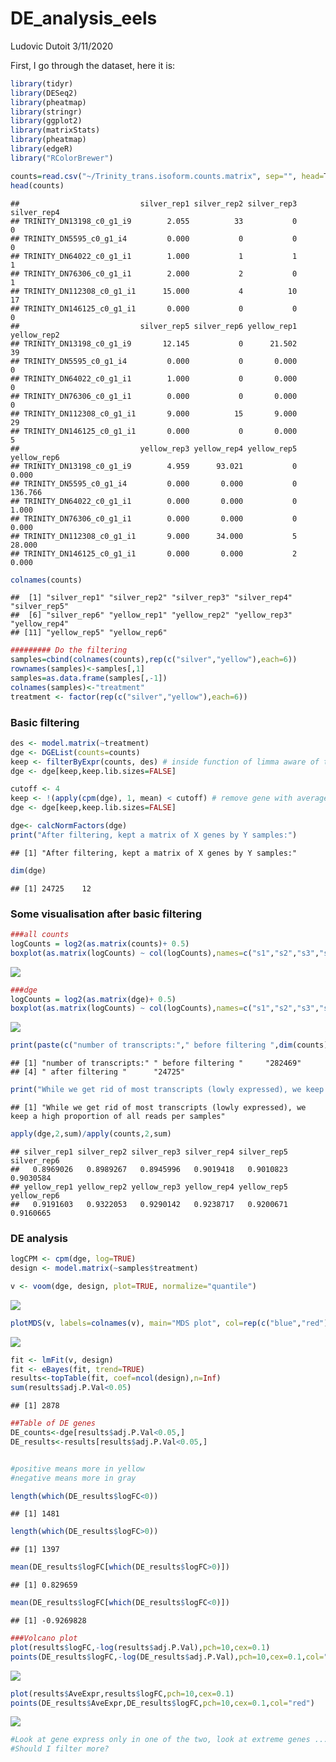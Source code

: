 DE\_analysis\_eels
================
Ludovic Dutoit
3/11/2020

First, I go through the dataset, here it is:

``` r
library(tidyr)
library(DESeq2)
library(pheatmap)
library(stringr)
library(ggplot2)
library(matrixStats)
library(pheatmap)
library(edgeR)
library("RColorBrewer")

counts=read.csv("~/Trinity_trans.isoform.counts.matrix", sep="", head=T)
head(counts)
```

    ##                           silver_rep1 silver_rep2 silver_rep3 silver_rep4
    ## TRINITY_DN13198_c0_g1_i9        2.055          33           0           0
    ## TRINITY_DN5595_c0_g1_i4         0.000           0           0           0
    ## TRINITY_DN64022_c0_g1_i1        1.000           1           1           1
    ## TRINITY_DN76306_c0_g1_i1        2.000           2           0           1
    ## TRINITY_DN112308_c0_g1_i1      15.000           4          10          17
    ## TRINITY_DN146125_c0_g1_i1       0.000           0           0           0
    ##                           silver_rep5 silver_rep6 yellow_rep1 yellow_rep2
    ## TRINITY_DN13198_c0_g1_i9       12.145           0      21.502          39
    ## TRINITY_DN5595_c0_g1_i4         0.000           0       0.000           0
    ## TRINITY_DN64022_c0_g1_i1        1.000           0       0.000           0
    ## TRINITY_DN76306_c0_g1_i1        0.000           0       0.000           0
    ## TRINITY_DN112308_c0_g1_i1       9.000          15       9.000          29
    ## TRINITY_DN146125_c0_g1_i1       0.000           0       0.000           5
    ##                           yellow_rep3 yellow_rep4 yellow_rep5 yellow_rep6
    ## TRINITY_DN13198_c0_g1_i9        4.959      93.021           0       0.000
    ## TRINITY_DN5595_c0_g1_i4         0.000       0.000           0     136.766
    ## TRINITY_DN64022_c0_g1_i1        0.000       0.000           0       1.000
    ## TRINITY_DN76306_c0_g1_i1        0.000       0.000           0       0.000
    ## TRINITY_DN112308_c0_g1_i1       9.000      34.000           5      28.000
    ## TRINITY_DN146125_c0_g1_i1       0.000       0.000           2       0.000

``` r
colnames(counts)
```

    ##  [1] "silver_rep1" "silver_rep2" "silver_rep3" "silver_rep4" "silver_rep5"
    ##  [6] "silver_rep6" "yellow_rep1" "yellow_rep2" "yellow_rep3" "yellow_rep4"
    ## [11] "yellow_rep5" "yellow_rep6"

``` r
######### Do the filtering
samples=cbind(colnames(counts),rep(c("silver","yellow"),each=6))
rownames(samples)<-samples[,1]
samples=as.data.frame(samples[,-1])
colnames(samples)<-"treatment"
treatment <- factor(rep(c("silver","yellow"),each=6))
```

### Basic filtering

``` r
des <- model.matrix(~treatment)
dge <- DGEList(counts=counts) 
keep <- filterByExpr(counts, des) # inside function of limma aware of the design to remove rad counts
dge <- dge[keep,keep.lib.sizes=FALSE]

cutoff <- 4
keep <- !(apply(cpm(dge), 1, mean) < cutoff) # remove gene with average cpm below 2
dge <- dge[keep,keep.lib.sizes=FALSE]

dge<- calcNormFactors(dge)
print("After filtering, kept a matrix of X genes by Y samples:")
```

    ## [1] "After filtering, kept a matrix of X genes by Y samples:"

``` r
dim(dge)
```

    ## [1] 24725    12

### Some visualisation after basic filtering

``` r
###all counts
logCounts = log2(as.matrix(counts)+ 0.5)
boxplot(as.matrix(logCounts) ~ col(logCounts),names=c("s1","s2","s3","s4","s5","s6","y1","y2","y3","y4","y5","y6"),main= "log Raw counts",sub="Y has a lot of transcripts with low counts")
```

![](DE_analysis_eels_files/figure-markdown_github/unnamed-chunk-3-1.png)

``` r
###dge
logCounts = log2(as.matrix(dge)+ 0.5)
boxplot(as.matrix(logCounts) ~ col(logCounts),names=c("s1","s2","s3","s4","s5","s6","y1","y2","y3","y4","y5","y6"),main= "log filtered counts",sub="Those low yellow transcripts are filtered out")
```

![](DE_analysis_eels_files/figure-markdown_github/unnamed-chunk-3-2.png)

``` r
print(paste(c("number of transcripts:"," before filtering ",dim(counts)[1]," after filtering ",dim(dge)[1])))
```

    ## [1] "number of transcripts:" " before filtering "     "282469"                
    ## [4] " after filtering "      "24725"

``` r
print("While we get rid of most transcripts (lowly expressed), we keep a high proportion of all reads per samples")
```

    ## [1] "While we get rid of most transcripts (lowly expressed), we keep a high proportion of all reads per samples"

``` r
apply(dge,2,sum)/apply(counts,2,sum)
```

    ## silver_rep1 silver_rep2 silver_rep3 silver_rep4 silver_rep5 silver_rep6 
    ##   0.8969026   0.8989267   0.8945996   0.9019418   0.9010823   0.9030584 
    ## yellow_rep1 yellow_rep2 yellow_rep3 yellow_rep4 yellow_rep5 yellow_rep6 
    ##   0.9191603   0.9322053   0.9290142   0.9238717   0.9200671   0.9160665

### DE analysis

``` r
logCPM <- cpm(dge, log=TRUE)
design <- model.matrix(~samples$treatment)

v <- voom(dge, design, plot=TRUE, normalize="quantile")
```

![](DE_analysis_eels_files/figure-markdown_github/unnamed-chunk-4-1.png)

``` r
plotMDS(v, labels=colnames(v), main="MDS plot", col=rep(c("blue","red"),each=6))
```

![](DE_analysis_eels_files/figure-markdown_github/unnamed-chunk-4-2.png)

``` r
fit <- lmFit(v, design)
fit <- eBayes(fit, trend=TRUE)
results<-topTable(fit, coef=ncol(design),n=Inf)
sum(results$adj.P.Val<0.05)
```

    ## [1] 2878

``` r
##Table of DE genes
DE_counts<-dge[results$adj.P.Val<0.05,]
DE_results<-results[results$adj.P.Val<0.05,]


#positive means more in yellow
#negative means more in gray

length(which(DE_results$logFC<0))
```

    ## [1] 1481

``` r
length(which(DE_results$logFC>0))
```

    ## [1] 1397

``` r
mean(DE_results$logFC[which(DE_results$logFC>0)])
```

    ## [1] 0.829659

``` r
mean(DE_results$logFC[which(DE_results$logFC<0)])
```

    ## [1] -0.9269828

``` r
###Volcano plot
plot(results$logFC,-log(results$adj.P.Val),pch=10,cex=0.1)
points(DE_results$logFC,-log(DE_results$adj.P.Val),pch=10,cex=0.1,col="red")
```

![](DE_analysis_eels_files/figure-markdown_github/unnamed-chunk-4-3.png)

``` r
plot(results$AveExpr,results$logFC,pch=10,cex=0.1)
points(DE_results$AveExpr,DE_results$logFC,pch=10,cex=0.1,col="red")
```

![](DE_analysis_eels_files/figure-markdown_github/unnamed-chunk-4-4.png)

``` r
#Look at gene express only in one of the two, look at extreme genes ... on top of volcano plot. Those ref ones have low variance within, higher between
#Should I filter more?
```
